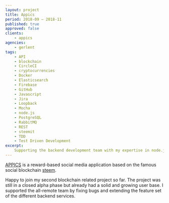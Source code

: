 ```yaml
---
layout: project
title: Appics
period: 2018-09 – 2018-11
published: true
approved: false
clients:
    - appics
agencies:
    - gerlent
tags:
    - API
    - blockchain
    - CircleCI
    - cryptocurrencies
    - Docker
    - Elasticsearch
    - Firebase
    - GitHub
    - Javascript
    - Jira
    - Loopback
    - Mocha
    - node.js
    - PostgreSQL
    - RabbitMQ
    - REST
    - steemit
    - TDD
    - Test Driven Development
excerpt:
    Supporting the backend development team with my expertise in node.js and REST-API development.
---
```

[APPICS](https://appics.com/) is a reward-based social media application based on the famous social blockchain [steem](https://steem.com/).

Happy to join my second blockchain related project so far. The project was still in a closed alpha phase but already had a solid and growing user base. I supported the all-remote team by fixing bugs and extending the feature set of the different backend services.
